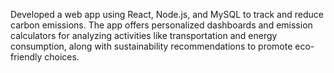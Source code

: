 Developed a web app using React, Node.js, and MySQL to track and reduce carbon emissions. The app offers personalized dashboards and emission calculators for analyzing activities like transportation and energy consumption, along with sustainability recommendations to promote eco-friendly choices.
